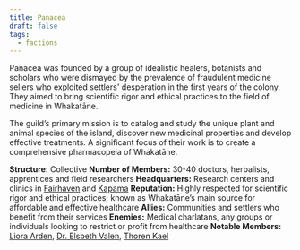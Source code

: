 ```yaml
---
title: Panacea
draft: false
tags:
  - factions
---
```

Panacea was founded by a group of idealistic healers, botanists and scholars who were dismayed by the prevalence of fraudulent medicine sellers who exploited settlers' desperation in the first years of the colony. They aimed to bring scientific rigor and ethical practices to the field of medicine in Whakatāne.

The guild’s primary mission is to catalog and study the unique plant and animal species of the island, discover new medicinal properties and develop effective treatments. A significant focus of their work is to create a comprehensive pharmacopeia of Whakatāne.

**Structure:** Collective
**Number of Members:** 30-40 doctors, herbalists, apprentices and field researchers
**Headquarters:** Research centers and clinics in [Fairhaven](fairhaven.md) and [Kapama](kapama.md)
**Reputation:** Highly respected for scientific rigor and ethical practices; known as Whakatāne’s main source for affordable and effective healthcare
**Allies:** Communities and settlers who benefit from their services
**Enemies:** Medical charlatans, any groups or individuals looking to restrict or profit from healthcare
**Notable Members:** [Liora Arden](liora-arden.md), [Dr. Elsbeth Valen](dr-elsbeth-valen.md), [Thoren Kael](thoren-kael.md)